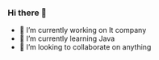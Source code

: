 ### Hi there 👋  


- 🔭 I’m currently working on It company
- 🌱 I’m currently learning Java
- 👯 I’m looking to collaborate on anything


